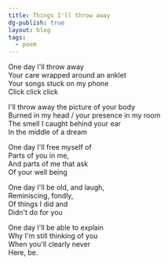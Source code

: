 ```yaml
---
title: Things I'll throw away
dg-publish: true
layout: blog
tags: 
  - poem
---
```


One day I'll throw away  
Your care wrapped around an anklet  
Your songs stuck on my phone  
Click click click  

I'll throw away the picture of your body   
Burned in my head / your presence in my room  
The smell I caught behind your ear  
In the middle of a dream  

One day I'll free myself of  
Parts of you in me,  
And parts of me that ask  
Of your well being  

One day I'll be old, and laugh,  
Reminiscing, fondly,  
Of things I did and  
Didn't do for you  

One day I'll be able to explain  
Why I'm still thinking of you  
When you'll clearly never  
Here, be.

